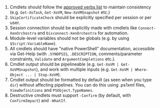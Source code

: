 1. Cmdlets should follow the [approved verbs list](https://learn.microsoft.com/en-us/powershell/scripting/developer/cmdlet/approved-verbs-for-windows-powershell-commands) to maintain consistency (e.g. `Get-XoTask`, `Get-XoVM`, `New-XoVMSnapshot` etc.)
2. `SkipCertificateCheck` should be explicitly specified per session or per user.
3. Session connection should be explicitly made with cmdlets like `Connect-XenOrchestra` and `Disconnect-XenOrchestra` for automation.
4. Module-level variables should not be globals (e.g. by using `$Script:VariableName`).
5. All cmdlets should have "native PowerShell" documentation, accessible via Get-Help (with `.SYNOPSIS`, `.DESCRIPTION`, comments/parameter constraints, `Validate` and `ArgumentCompletions` etc.).
6. Cmdlet output should be pipelineable (e.g. `Get-XoVM | Get-XoVMSnapshot`), and work with multiple inputs (e.g. `Get-XoVM | Where-Object ... | Stop-XoVM`).
7. Cmdlet output should be formatted by default (as seen when you type `dir`) without affecting pipelines. You can do this using .ps1xml files, `ViewDefinitions` and `PSObject.TypeNames`.
8. Destructive cmdlets must support `-Confirm` (by default, with `ConfirmImpact`) and `-WhatIf`.

